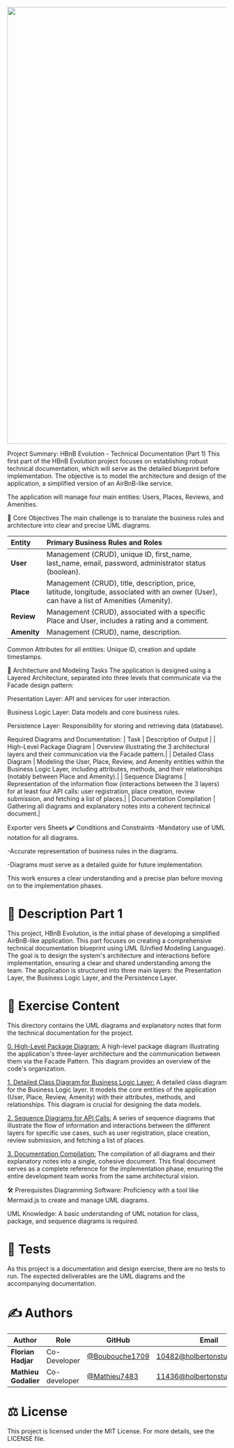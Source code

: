 <p align="center">
<img src="https://github.com/Mathieu7483/Aiko78-Photgraphy/blob/main/img/Logo%20de%20hippocampe%20et%20circuits%20%C3%A9lectroniques.png" width="1000">
</p>

Project Summary: HBnB Evolution - Technical Documentation (Part 1)
This first part of the HBnB Evolution project focuses on establishing robust technical documentation, which will serve as the detailed blueprint before implementation. The objective is to model the architecture and design of the application, a simplified version of an AirBnB-like service.

The application will manage four main entities: Users, Places, Reviews, and Amenities.

🎯 Core Objectives
The main challenge is to translate the business rules and architecture into clear and precise UML diagrams.


| Entity | Primary Business Rules and Roles | 
| :--- | :--- | 
| **User** | Management (CRUD), unique ID, first\_name, last\_name, email, password, administrator status (boolean).| 
| **Place** | Management (CRUD), title, description, price, latitude, longitude, associated with an owner (User), can have a list of Amenities (Amenity).| 
| **Review** | Management (CRUD), associated with a specific Place and User, includes a rating and a comment.| 
| **Amenity** | Management (CRUD), name, description.|

Common Attributes for all entities: Unique ID, creation and update timestamps.

🧱 Architecture and Modeling Tasks
The application is designed using a Layered Architecture, separated into three levels that communicate via the Facade design pattern:

Presentation Layer: API and services for user interaction.

Business Logic Layer: Data models and core business rules.

Persistence Layer: Responsibility for storing and retrieving data (database).

Required Diagrams and Documentation:
| Task |	Description of Output |
| High-Level Package Diagram |	Overview illustrating the 3 architectural layers and their communication via the Facade pattern.|
| Detailed Class Diagram |	Modeling the User, Place, Review, and Amenity entities within the Business Logic Layer, including attributes, methods, and their relationships (notably between Place and Amenity).|
| Sequence Diagrams	| Representation of the information flow (interactions between the 3 layers) for at least four API calls: user registration, place creation, review submission, and fetching a list of places.|
| Documentation Compilation |	Gathering all diagrams and explanatory notes into a coherent technical document.|

Exporter vers Sheets
✔️ Conditions and Constraints
-Mandatory use of UML notation for all diagrams.

-Accurate representation of business rules in the diagrams.

-Diagrams must serve as a detailed guide for future implementation.

This work ensures a clear understanding and a precise plan before moving on to the implementation phases.

# 📝 Description Part 1
This project, HBnB Evolution, is the initial phase of developing a simplified AirBnB-like application. This part focuses on creating a comprehensive technical documentation blueprint using UML (Unified Modeling Language). The goal is to design the system's architecture and interactions before implementation, ensuring a clear and shared understanding among the team. The application is structured into three main layers: the Presentation Layer, the Business Logic Layer, and the Persistence Layer.

# 📂 Exercise Content
This directory contains the UML diagrams and explanatory notes that form the technical documentation for the project.

[0. High-Level Package Diagram:](https://github.com/Mathieu7483/holbertonschool-hbnb/blob/Mathieu/part1/high%20package%20level%20diagram.md) A high-level package diagram illustrating the application's three-layer architecture and the communication between them via the Facade Pattern. This diagram provides an overview of the code's organization.

[1. Detailed Class Diagram for Business Logic Layer:](https://github.com/Mathieu7483/holbertonschool-hbnb/blob/Mathieu/part1/detailed%20classes%20diagram.md) A detailed class diagram for the Business Logic layer. It models the core entities of the application (User, Place, Review, Amenity) with their attributes, methods, and relationships. This diagram is crucial for designing the data models.

[2. Sequence Diagrams for API Calls:](https://github.com/Mathieu7483/holbertonschool-hbnb/blob/Mathieu/part1/Sequence%20Diagrams%20for%20API%20Calls.md) A series of sequence diagrams that illustrate the flow of information and interactions between the different layers for specific use cases, such as user registration, place creation, review submission, and fetching a list of places.

[3. Documentation Compilation:]() The compilation of all diagrams and their explanatory notes into a single, cohesive document. This final document serves as a complete reference for the implementation phase, ensuring the entire development team works from the same architectural vision.

🛠️ Prerequisites
Diagramming Software: Proficiency with a tool like Mermaid.js to create and manage UML diagrams.

UML Knowledge: A basic understanding of UML notation for class, package, and sequence diagrams is required.

# 🚀 Tests
As this project is a documentation and design exercise, there are no tests to run. The expected deliverables are the UML diagrams and the accompanying documentation.

# ✍️ Authors

<div align="center">
  
| Author | Role | GitHub | Email |
|--------|------|--------|-------|
| **Florian Hadjar** | Co-Developer | [@Boubouche1709](https://github.com/Boubouche1709) | 10482@holbertonstudents.com |
| **Mathieu Godalier** | Co-developer | [@Mathieu7483](https://github.com/Mathieu7483) | 11436@holbertonstudents.com |
</div>

# ⚖️ License
This project is licensed under the MIT License. For more details, see the LICENSE file.
